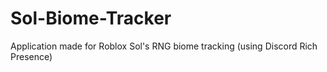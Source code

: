 # Sol-Biome-Tracker
Application made for Roblox Sol's RNG biome tracking (using Discord Rich Presence) 

